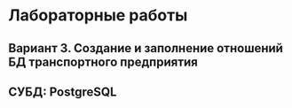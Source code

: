 # Лабораторные работы

## Вариант 3. Создание и заполнение отношений БД транспортного предприятия

## СУБД: PostgreSQL
